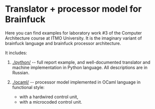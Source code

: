 # Translator + processor model for Brainfuck

Here you can find examples for laboratory work #3 of the Computer Architecture course at ITMO University. It is the imaginary variant of brainfuck language and brainfuck processor architecture.

It includes:

1. [./python/](./python/) -- full report example, and well-documented translator and machine implementation in Python language. All descriptions are in Russian.

1. [./ocaml/](./ocaml/) -- processor model implemented in OCaml language in functional style:

    - with a hardwired control unit,
    - with a microcoded control unit.
